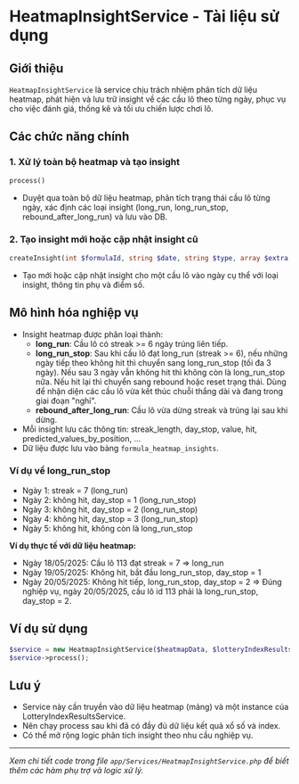 # HeatmapInsightService - Tài liệu sử dụng

## Giới thiệu
`HeatmapInsightService` là service chịu trách nhiệm phân tích dữ liệu heatmap, phát hiện và lưu trữ insight về các cầu lô theo từng ngày, phục vụ cho việc đánh giá, thống kê và tối ưu chiến lược chơi lô.

## Các chức năng chính

### 1. Xử lý toàn bộ heatmap và tạo insight
```php
process()
```
- Duyệt qua toàn bộ dữ liệu heatmap, phân tích trạng thái cầu lô từng ngày, xác định các loại insight (long_run, long_run_stop, rebound_after_long_run) và lưu vào DB.

### 2. Tạo insight mới hoặc cập nhật insight cũ
```php
createInsight(int $formulaId, string $date, string $type, array $extra, float $score = 0)
```
- Tạo mới hoặc cập nhật insight cho một cầu lô vào ngày cụ thể với loại insight, thông tin phụ và điểm số.

## Mô hình hóa nghiệp vụ
- Insight heatmap được phân loại thành:
  - **long_run**: Cầu lô có streak >= 6 ngày trúng liên tiếp.
  - **long_run_stop**: Sau khi cầu lô đạt long_run (streak >= 6), nếu những ngày tiếp theo không hit thì chuyển sang long_run_stop (tối đa 3 ngày). Nếu sau 3 ngày vẫn không hit thì không còn là long_run_stop nữa. Nếu hit lại thì chuyển sang rebound hoặc reset trạng thái. Dùng để nhận diện các cầu lô vừa kết thúc chuỗi thắng dài và đang trong giai đoạn "nghỉ".
  - **rebound_after_long_run**: Cầu lô vừa dừng streak và trúng lại sau khi dừng.
- Mỗi insight lưu các thông tin: streak_length, day_stop, value, hit, predicted_values_by_position, ...
- Dữ liệu được lưu vào bảng `formula_heatmap_insights`.

### Ví dụ về long_run_stop
- Ngày 1: streak = 7 (long_run)
- Ngày 2: không hit, day_stop = 1 (long_run_stop)
- Ngày 3: không hit, day_stop = 2 (long_run_stop)
- Ngày 4: không hit, day_stop = 3 (long_run_stop)
- Ngày 5: không hit, không còn là long_run_stop

**Ví dụ thực tế với dữ liệu heatmap:**
- Ngày 18/05/2025: Cầu lô 113 đạt streak = 7 ⇒ long_run
- Ngày 19/05/2025: Không hit, bắt đầu long_run_stop, day_stop = 1
- Ngày 20/05/2025: Không hit tiếp, long_run_stop, day_stop = 2
=> Đúng nghiệp vụ, ngày 20/05/2025, cầu lô id 113 phải là long_run_stop, day_stop = 2.

## Ví dụ sử dụng
```php
$service = new HeatmapInsightService($heatmapData, $lotteryIndexResultsService);
$service->process();
```

## Lưu ý
- Service này cần truyền vào dữ liệu heatmap (mảng) và một instance của LotteryIndexResultsService.
- Nên chạy process sau khi đã có đầy đủ dữ liệu kết quả xổ số và index.
- Có thể mở rộng logic phân tích insight theo nhu cầu nghiệp vụ.

---
*Xem chi tiết code trong file `app/Services/HeatmapInsightService.php` để biết thêm các hàm phụ trợ và logic xử lý.* 